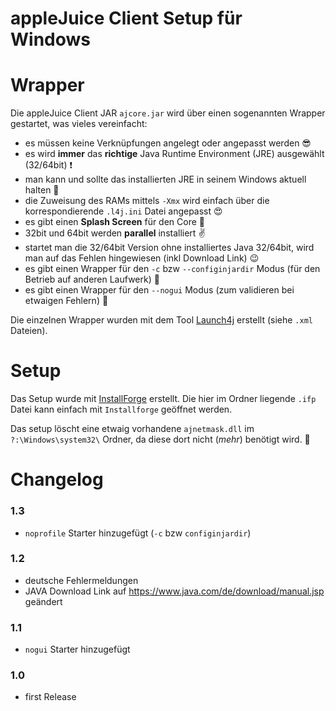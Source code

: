 # appleJuice Client Setup für Windows

# Wrapper
Die appleJuice Client JAR `ajcore.jar` wird über einen sogenannten Wrapper gestartet, was vieles vereinfacht:

- es müssen keine Verknüpfungen angelegt oder angepasst werden :sunglasses:
- es wird **immer** das **richtige** Java Runtime Environment (JRE) ausgewählt (32/64bit) :exclamation:
- man kann und sollte das installierten JRE in seinem Windows aktuell halten :dizzy:
- die Zuweisung des RAMs mittels `-Xmx` wird einfach über die korrespondierende `.l4j.ini` Datei angepasst :heart_eyes:
- es gibt einen **Splash Screen** für den Core :rocket: 
- 32bit und 64bit werden **parallel** installiert :v:
- startet man die 32/64bit Version ohne installiertes Java 32/64bit, wird man auf das Fehlen hingewiesen (inkl Download Link) :wink:
- es gibt einen Wrapper für den `-c` bzw `--configinjardir` Modus (für den Betrieb auf anderen Laufwerk) :floppy_disk:
- es gibt einen Wrapper für den `--nogui` Modus (zum validieren bei etwaigen Fehlern) :bug:

Die einzelnen Wrapper wurden mit dem Tool [Launch4j](http://launch4j.sourceforge.net) erstellt (siehe `.xml` Dateien).

# Setup

Das Setup wurde mit [InstallForge](https://installforge.net) erstellt.
Die hier im Ordner liegende `.ifp` Datei kann einfach mit `Installforge` geöffnet werden.

Das setup löscht eine etwaig vorhandene `ajnetmask.dll` im `?:\Windows\system32\` Ordner, da diese dort nicht (_mehr_) benötigt wird. :put_litter_in_its_place: 

# Changelog

### 1.3
- `noprofile` Starter hinzugefügt (`-c` bzw `configinjardir`)

### 1.2
- deutsche Fehlermeldungen
- JAVA Download Link auf https://www.java.com/de/download/manual.jsp geändert 

### 1.1
- `nogui` Starter hinzugefügt
 
### 1.0
- first Release
